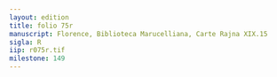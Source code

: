 ```yaml
---
layout: edition
title: folio 75r
manuscript: Florence, Biblioteca Marucelliana, Carte Rajna XIX.15
sigla: R
iip: r075r.tif
milestone: 149
---
```

